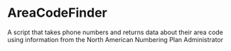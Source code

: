 # AreaCodeFinder
A script that takes phone numbers and returns data about their area code using information from the North American Numbering Plan Administrator

